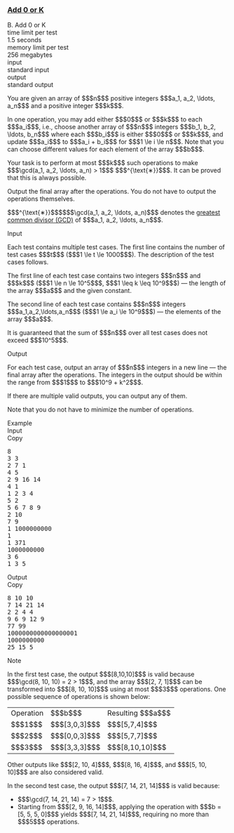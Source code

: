 <h3><a href="https://codeforces.com/contest/2134/problem/B" target="_blank" rel="noopener noreferrer">Add 0 or K</a></h3>

<div class="header"><div class="title">B. Add 0 or K</div><div class="time-limit"><div class="property-title">time limit per test</div>1.5 seconds</div><div class="memory-limit"><div class="property-title">memory limit per test</div>256 megabytes</div><div class="input-file input-standard"><div class="property-title">input</div>standard input</div><div class="output-file output-standard"><div class="property-title">output</div>standard output</div></div><div><p> </p><p>You are given an array of $$$n$$$ positive integers $$$a_1, a_2, \ldots, a_n$$$ and a positive integer $$$k$$$.</p><p>In one operation, you may add either $$$0$$$ or $$$k$$$ to each $$$a_i$$$, i.e., choose another array of $$$n$$$ integers $$$b_1, b_2, \ldots, b_n$$$ where each $$$b_i$$$ is either $$$0$$$ or $$$k$$$, and update $$$a_i$$$ to $$$a_i + b_i$$$ for $$$1 \le i \le n$$$. Note that you can choose different values for each element of the array $$$b$$$.</p><p>Your task is to perform at most $$$k$$$ such operations to make $$$\gcd(a_1, a_2, \ldots, a_n) > 1$$$ $$$^{\text{∗}}$$$. It can be proved that this is always possible.</p><p>Output the final array after the operations. You do <span class="tex-font-style-bf">not</span> have to output the operations themselves.</p><div class="statement-footnote"><p>$$$^{\text{∗}}$$$$$$\gcd(a_1, a_2, \ldots, a_n)$$$ denotes the <a href="https://en.wikipedia.org/wiki/Greatest_common_divisor">greatest common divisor (GCD)</a> of $$$a_1, a_2, \ldots, a_n$$$.</p></div></div><div class="input-specification"><div class="section-title">Input</div><p>Each test contains multiple test cases. The first line contains the number of test cases $$$t$$$ ($$$1 \le t \le 1000$$$). The description of the test cases follows. </p><p>The first line of each test case contains two integers $$$n$$$ and $$$k$$$ ($$$1 \le n \le 10^5$$$, $$$1 \leq k \leq 10^9$$$) — the length of the array $$$a$$$ and the given constant.</p><p>The second line of each test case contains $$$n$$$ integers $$$a_1,a_2,\ldots,a_n$$$ ($$$1 \le a_i \le 10^9$$$) — the elements of the array $$$a$$$.</p><p>It is guaranteed that the sum of $$$n$$$ over all test cases does not exceed $$$10^5$$$. </p></div><div class="output-specification"><div class="section-title">Output</div><p>For each test case, output an array of $$$n$$$ integers in a new line — the final array after the operations. The integers in the output should be within the range from $$$1$$$ to $$$10^9 + k^2$$$.</p><p>If there are multiple valid outputs, you can output any of them.</p><p>Note that you do <span class="tex-font-style-bf">not</span> have to minimize the number of operations.</p></div><div class="sample-tests"><div class="section-title">Example</div><div class="sample-test"><div class="input"><div class="title">Input<div title="Copy" data-clipboard-target="#id005431772594247493" id="id00004729347872582834" class="input-output-copier">Copy</div></div><pre id="id005431772594247493"><div class="test-example-line test-example-line-even test-example-line-0">8</div><div class="test-example-line test-example-line-odd test-example-line-1">3 3</div><div class="test-example-line test-example-line-odd test-example-line-1">2 7 1</div><div class="test-example-line test-example-line-even test-example-line-2">4 5</div><div class="test-example-line test-example-line-even test-example-line-2">2 9 16 14</div><div class="test-example-line test-example-line-odd test-example-line-3">4 1</div><div class="test-example-line test-example-line-odd test-example-line-3">1 2 3 4</div><div class="test-example-line test-example-line-even test-example-line-4">5 2</div><div class="test-example-line test-example-line-even test-example-line-4">5 6 7 8 9</div><div class="test-example-line test-example-line-odd test-example-line-5">2 10</div><div class="test-example-line test-example-line-odd test-example-line-5">7 9</div><div class="test-example-line test-example-line-even test-example-line-6">1 1000000000</div><div class="test-example-line test-example-line-even test-example-line-6">1</div><div class="test-example-line test-example-line-odd test-example-line-7">1 371</div><div class="test-example-line test-example-line-odd test-example-line-7">1000000000</div><div class="test-example-line test-example-line-even test-example-line-8">3 6</div><div class="test-example-line test-example-line-even test-example-line-8">1 3 5</div></pre></div><div class="output"><div class="title">Output<div title="Copy" data-clipboard-target="#id009168835135660531" id="id005893632757613897" class="input-output-copier">Copy</div></div><pre id="id009168835135660531">8 10 10
7 14 21 14
2 2 4 4
9 6 9 12 9
77 99
1000000000000000001
1000000000
25 15 5
</pre></div></div></div><div class="note"><div class="section-title">Note</div><p>In the first test case, the output $$$[8,10,10]$$$ is valid because $$$\gcd(8, 10, 10) = 2 > 1$$$, and the array $$$[2, 7, 1]$$$ can be transformed into $$$[8, 10, 10]$$$ using at most $$$3$$$ operations. One possible sequence of operations is shown below:</p><center> <table class="tex-tabular bordertable"><tbody><tr><td class="tex-tabular-border-left tex-tabular-text-align-center tex-tabular-border-right tex-tabular-border-top tex-tabular-border-bottom">Operation</td><td class="tex-tabular-border-left tex-tabular-text-align-center tex-tabular-border-right tex-tabular-border-top tex-tabular-border-bottom">$$$b$$$</td><td class="tex-tabular-border-left tex-tabular-text-align-center tex-tabular-border-right tex-tabular-border-top tex-tabular-border-bottom">Resulting $$$a$$$</td></tr><tr><td class="tex-tabular-border-left tex-tabular-text-align-center tex-tabular-border-right tex-tabular-border-top tex-tabular-border-bottom">$$$1$$$</td><td class="tex-tabular-border-left tex-tabular-text-align-center tex-tabular-border-right tex-tabular-border-top tex-tabular-border-bottom">$$$[3,0,3]$$$</td><td class="tex-tabular-border-left tex-tabular-text-align-center tex-tabular-border-right tex-tabular-border-top tex-tabular-border-bottom">$$$[5,7,4]$$$</td></tr><tr><td class="tex-tabular-border-left tex-tabular-text-align-center tex-tabular-border-right tex-tabular-border-top tex-tabular-border-bottom">$$$2$$$</td><td class="tex-tabular-border-left tex-tabular-text-align-center tex-tabular-border-right tex-tabular-border-top tex-tabular-border-bottom">$$$[0,0,3]$$$</td><td class="tex-tabular-border-left tex-tabular-text-align-center tex-tabular-border-right tex-tabular-border-top tex-tabular-border-bottom">$$$[5,7,7]$$$</td></tr><tr><td class="tex-tabular-border-left tex-tabular-text-align-center tex-tabular-border-right tex-tabular-border-top tex-tabular-border-bottom">$$$3$$$</td><td class="tex-tabular-border-left tex-tabular-text-align-center tex-tabular-border-right tex-tabular-border-top tex-tabular-border-bottom">$$$[3,3,3]$$$</td><td class="tex-tabular-border-left tex-tabular-text-align-center tex-tabular-border-right tex-tabular-border-top tex-tabular-border-bottom">$$$[8,10,10]$$$</td></tr></tbody></table> </center><p>Other outputs like $$$[2, 10, 4]$$$, $$$[8, 16, 4]$$$, and $$$[5, 10, 10]$$$ are also considered valid.</p><p>In the second test case, the output $$$[7, 14, 21, 14]$$$ is valid because:</p><ul> <li> $$$\gcd(7, 14, 21, 14) = 7 > 1$$$. </li><li> Starting from $$$[2, 9, 16, 14]$$$, applying the operation with $$$b = [5, 5, 5, 0]$$$ yields $$$[7, 14, 21, 14]$$$, requiring no more than $$$5$$$ operations. </li></ul></div>